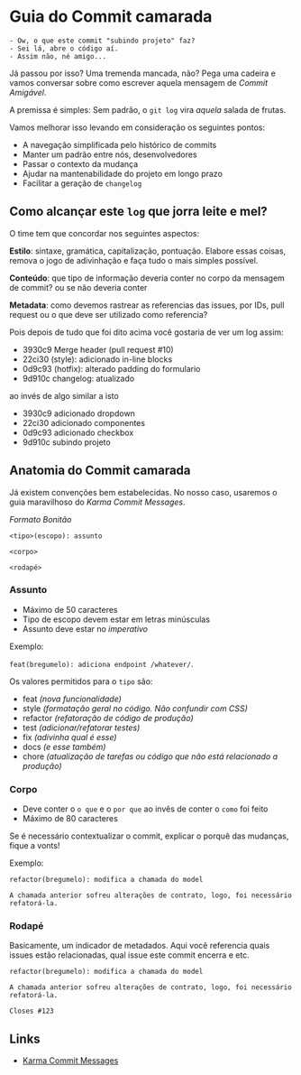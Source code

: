 # Guia do Commit camarada

```
- Ow, o que este commit "subindo projeto" faz?
- Sei lá, abre o código aí.
- Assim não, né amigo...
```


Já passou por isso? Uma tremenda mancada, não? Pega uma cadeira e vamos conversar sobre como escrever aquela mensagem de *Commit Amigável*.

A premissa é simples: Sem padrão, o `git log` vira _aquela_ salada de frutas.

Vamos melhorar isso levando em consideração os seguintes pontos:

* A navegação simplificada pelo histórico de commits
* Manter um padrão entre nós, desenvolvedores
* Passar o contexto da mudança
* Ajudar na mantenabilidade do projeto em longo prazo
* Facilitar a geração de `changelog`


## Como alcançar este `log` que jorra leite e mel?


O time tem que concordar nos seguintes aspectos:

**Estilo**: sintaxe, gramática, capitalização, pontuação. Elabore essas coisas, remova o jogo de adivinhação e faça tudo o mais simples possível.

**Conteúdo**: que tipo de informação deveria conter no corpo da mensagem de commit? ou se não deveria conter

**Metadata**: como devemos rastrear as referencias das issues, por IDs, pull request ou o que deve ser utilizado como referencia?


Pois depois de tudo que foi dito acima você gostaria de ver um log assim:

* 3930c9 Merge header (pull request #10)
* 22ci30 (style): adicionado in-line blocks
* 0d9c93 (hotfix): alterado padding do formulario 
* 9d910c changelog: atualizado


ao invés de algo similar a isto

* 3930c9 adicionado dropdown
* 22ci30 adicionado componentes
* 0d9c93 adicionado checkbox
* 9d910c subindo projeto


## Anatomia do Commit camarada

Já existem convenções bem estabelecidas. No nosso caso, usaremos o guia maravilhoso do _Karma Commit Messages_.

*Formato Bonitão*

```
<tipo>(escopo): assunto

<corpo>

<rodapé>
```


### Assunto

* Máximo de 50 caracteres
* Tipo de escopo devem estar em letras minúsculas
* Assunto deve estar no _imperativo_

Exemplo:

`feat(bregumelo): adiciona endpoint /whatever/`.

Os valores permitidos para o `tipo` são:

* feat _(nova funcionalidade)_
* style _(formatação geral no código. Não confundir com CSS)_
* refactor _(refatoração de código de produção)_
* test _(adicionar/refatorar testes)_
* fix _(adivinha qual é esse)_
* docs _(e esse também)_
* chore _(atualização de tarefas ou código que não está relacionado a produção)_


### Corpo


* Deve conter o `o que` e o `por que` ao invês de conter o `como` foi feito
* Máximo de 80 caracteres

Se é necessário contextualizar o commit, explicar o porquê das mudanças, fique a vonts!

Exemplo:


```
refactor(bregumelo): modifica a chamada do model

A chamada anterior sofreu alterações de contrato, logo, foi necessário
refatorá-la.

```


### Rodapé


Basicamente, um indicador de metadados. Aqui você referencia quais issues estão relacionadas, qual issue este commit encerra e etc.

```
refactor(bregumelo): modifica a chamada do model

A chamada anterior sofreu alterações de contrato, logo, foi necessário
refatorá-la.

Closes #123
```


## Links


* [Karma Commit Messages](http://karma-runner.github.io/6.4/dev/git-commit-msg.html)
